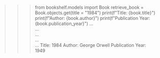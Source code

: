 >>> from bookshelf.models import Book
>>> retrieve_book = Book.objects.get(title = "1984")
>>> print(f"Title: {book.title}")
>>> print(f"Author: {book.author}")
>>> print(f"Publication Year: {book.publication_year}")
...     
...     
...     
...     
... 
Title: 1984
Author: George Orwell
Publication Year: 1949